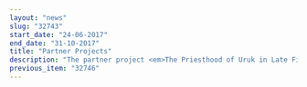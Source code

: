 ```yaml
---
layout: "news"
slug: "32743"
start_date: "24-06-2017"
end_date: "31-10-2017"
title: "Partner Projects"
description: "The partner project <em>The Priesthood of Uruk in Late First Millennium BCE Babylonia</em> will guide you into the rich world of the priests from Uruk and their archives; and if you are interested in cuneiform texts mentioning Judeans and Israelites, you find them in transliteration and many of them also in translation, with the personal names lemmatized, in the partner project <em>Cuneiform Texts Mentioning Israelites, Judeans, and Related Population Groups</em>."
previous_item: "32746"
---
```

